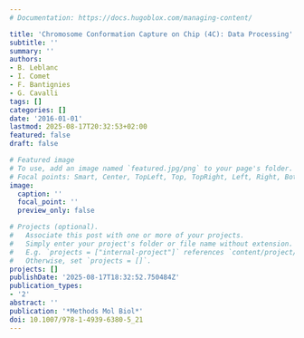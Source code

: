 ```yaml
---
# Documentation: https://docs.hugoblox.com/managing-content/

title: 'Chromosome Conformation Capture on Chip (4C): Data Processing'
subtitle: ''
summary: ''
authors:
- B. Leblanc
- I. Comet
- F. Bantignies
- G. Cavalli
tags: []
categories: []
date: '2016-01-01'
lastmod: 2025-08-17T20:32:53+02:00
featured: false
draft: false

# Featured image
# To use, add an image named `featured.jpg/png` to your page's folder.
# Focal points: Smart, Center, TopLeft, Top, TopRight, Left, Right, BottomLeft, Bottom, BottomRight.
image:
  caption: ''
  focal_point: ''
  preview_only: false

# Projects (optional).
#   Associate this post with one or more of your projects.
#   Simply enter your project's folder or file name without extension.
#   E.g. `projects = ["internal-project"]` references `content/project/deep-learning/index.md`.
#   Otherwise, set `projects = []`.
projects: []
publishDate: '2025-08-17T18:32:52.750484Z'
publication_types:
- '2'
abstract: ''
publication: '*Methods Mol Biol*'
doi: 10.1007/978-1-4939-6380-5_21
---
```

